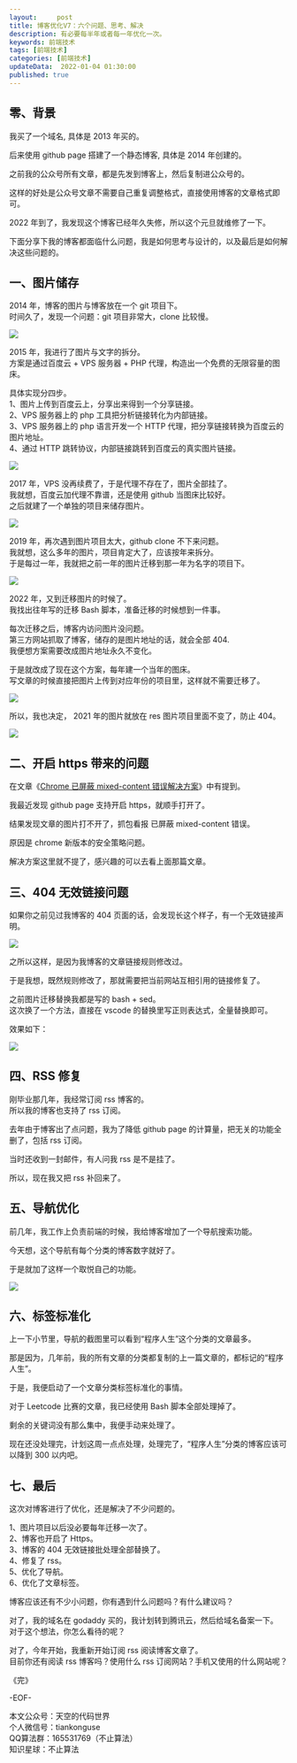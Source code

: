 ```yaml
---   
layout:     post  
title: 博客优化V7：六个问题、思考、解决  
description: 有必要每半年或者每一年优化一次。       
keywords: 前端技术  
tags: [前端技术]    
categories: [前端技术]  
updateData:  2022-01-04 01:30:00  
published: true  
---  
```



## 零、背景  


我买了一个域名, 具体是 2013 年买的。  


后来使用 github page 搭建了一个静态博客, 具体是 2014 年创建的。  


之前我的公众号所有文章，都是先发到博客上，然后复制进公众号的。  


这样的好处是公众号文章不需要自己重复调整格式，直接使用博客的文章格式即可。  



2022 年到了，我发现这个博客已经年久失修，所以这个元旦就维修了一下。  


下面分享下我的博客都面临什么问题，我是如何思考与设计的，以及最后是如何解决这些问题的。  



## 一、图片储存


2014 年，博客的图片与博客放在一个 git 项目下。  
时间久了，发现一个问题：git 项目非常大，clone 比较慢。  


![](//res2022.tiankonguse.com/images/2022/01/04/001.png)


2015 年，我进行了图片与文字的拆分。   
方案是通过百度云 + VPS 服务器 + PHP 代理，构造出一个免费的无限容量的图床。  


具体实现分四步。  
1、图片上传到百度云上，分享出来得到一个分享链接。  
2、VPS 服务器上的 php 工具把分析链接转化为内部链接。  
3、VPS 服务器上的 php 语言开发一个 HTTP 代理，把分享链接转换为百度云的图片地址。  
4、通过 HTTP 跳转协议，内部链接跳转到百度云的真实图片链接。  


![](//res2022.tiankonguse.com/images/2022/01/04/002.png)



2017 年，VPS 没再续费了，于是代理不存在了，图片全部挂了。  
我就想，百度云加代理不靠谱，还是使用 github 当图床比较好。  
之后就建了一个单独的项目来储存图片。  


![](//res2022.tiankonguse.com/images/2022/01/04/003.png)



2019 年，再次遇到图片项目太大，github clone 不下来问题。  
我就想，这么多年的图片，项目肯定大了，应该按年来拆分。  
于是每过一年，我就把之前一年的图片迁移到那一年为名字的项目下。  


![](//res2022.tiankonguse.com/images/2022/01/04/004.png)



2022 年，又到迁移图片的时候了。  
我找出往年写的迁移 Bash 脚本，准备迁移的时候想到一件事。  


每次迁移之后，博客内访问图片没问题。  
第三方网站抓取了博客，储存的是图片地址的话，就会全部 404.  
我便想方案需要改成图片地址永久不变化。  


于是就改成了现在这个方案，每年建一个当年的图床。  
写文章的时候直接把图片上传到对应年份的项目里，这样就不需要迁移了。  


![](//res2022.tiankonguse.com/images/2022/01/04/005.png)


所以，我也决定， 2021 年的图片就放在 res 图片项目里面不变了，防止 404。  


![](//res2022.tiankonguse.com/images/2022/01/04/006.png)


## 二、开启 https 带来的问题  


在文章《[Chrome 已屏蔽 mixed-content 错误解决方案](https://mp.weixin.qq.com/s/Kg-tzUkWbLSkDZF4GUuM1g)》中有提到。  


我最近发现 github page 支持开启 https，就顺手打开了。  


结果发现文章的图片打不开了，抓包看报 已屏蔽 mixed-content 错误。  


原因是 chrome 新版本的安全策略问题。  


解决方案这里就不提了，感兴趣的可以去看上面那篇文章。  



## 三、404 无效链接问题  


如果你之前见过我博客的 404 页面的话，会发现长这个样子，有一个无效链接声明。  


![](//res2022.tiankonguse.com/images/2022/01/04/007.png)


之所以这样，是因为我博客的文章链接规则修改过。  


于是我想，既然规则修改了，那就需要把当前网站互相引用的链接修复了。  


之前图片迁移替换我都是写的 bash + sed。  
这次换了一个方法，直接在 vscode 的替换里写正则表达式，全量替换即可。  


效果如下：  


![](//res2022.tiankonguse.com/images/2022/01/04/008.png)


## 四、RSS 修复  


刚毕业那几年，我经常订阅 rss 博客的。  
所以我的博客也支持了 rss 订阅。  


去年由于博客出了点问题，我为了降低 github page 的计算量，把无关的功能全删了，包括 rss 订阅。  


当时还收到一封邮件，有人问我 rss 是不是挂了。  


所以，现在我又把 rss 补回来了。  


## 五、导航优化  


前几年，我工作上负责前端的时候，我给博客增加了一个导航搜索功能。  


今天想，这个导航有每个分类的博客数字就好了。  


于是就加了这样一个取悦自己的功能。  


![](//res2022.tiankonguse.com/images/2022/01/04/009.png)



## 六、标签标准化  


上一下小节里，导航的截图里可以看到“程序人生”这个分类的文章最多。  


那是因为，几年前，我的所有文章的分类都复制的上一篇文章的，都标记的“程序人生”。  


于是，我便启动了一个文章分类标签标准化的事情。  


对于 Leetcode 比赛的文章，我已经使用 Bash 脚本全部处理掉了。  


剩余的关键词没有那么集中，我便手动来处理了。  


现在还没处理完，计划这周一点点处理，处理完了，“程序人生”分类的博客应该可以降到 300 以内吧。  


## 七、最后  


这次对博客进行了优化，还是解决了不少问题的。  


1、图片项目以后没必要每年迁移一次了。  
2、博客也开启了 Https。  
3、博客的 404 无效链接批处理全部替换了。  
4、修复了 rss。  
5、优化了导航。  
6、优化了文章标签。  


博客应该还有不少小问题，你有遇到什么问题吗？有什么建议吗？  


对了，我的域名在 godaddy 买的，我计划转到腾讯云，然后给域名备案一下。  
对于这个想法，你怎么看待的呢？  


对了，今年开始，我重新开始订阅 rss 阅读博客文章了。  
目前你还有阅读 rss 博客吗？使用什么 rss 订阅网站？手机又使用的什么网站呢？  




《完》  


-EOF-  



本文公众号：天空的代码世界  
个人微信号：tiankonguse  
QQ算法群：165531769（不止算法）  
知识星球：不止算法  

